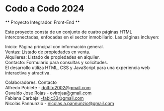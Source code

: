 <h1 class="code-line" data-line-start=0 data-line-end=1 ><a id="Codo_a_Codo_2024_0"></a>Codo a Codo 2024</h1>
<p class="has-line-data" data-line-start="2" data-line-end="3">** Proyecto Integrador. Front-End **</p>
<p class="has-line-data" data-line-start="4" data-line-end="5">Este proyecto consta de un conjunto de cuatro páginas HTML interconectadas, enfocadas en el sector inmobiliario. Las páginas incluyen:</p>
<p class="has-line-data" data-line-start="6" data-line-end="11">Inicio: Página principal con información general.<br>
Ventas: Listado de propiedades en venta.<br>
Alquileres: Listado de propiedades en alquiler.<br>
Contacto: Formulario para consultas y solicitudes.<br>
El desarrollo utiliza HTML, CSS y JavaScript para una experiencia web interactiva y atractiva.</p>
<p class="has-line-data" data-line-start="12" data-line-end="17">Colaboradores. Contacto<br>
Alfredo Poblete - <a href="mailto:dolfito2002@gmail.com">dolfito2002@gmail.com</a><br>
Osvaldo Jose Rojas - <a href="mailto:ovirojaa@gmail.com">ovirojaa@gmail.com</a><br>
Fabiana Carbajal <a href="mailto:-fabic33@gmail.com">-fabic33@gmail.com</a><br>
Nicolás Pannunzio - <a href="mailto:nicolas.a.pannunzio@gmail.com">nicolas.a.pannunzio@gmail.com</a></p>